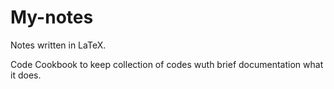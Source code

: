 # My-notes
Notes written in LaTeX.

Code Cookbook to keep collection of codes wuth brief documentation what it does.
